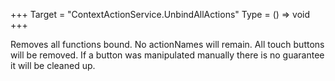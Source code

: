 +++
Target = "ContextActionService.UnbindAllActions"
Type = () => void
+++

Removes all functions bound. No actionNames will remain. All touch buttons will be removed. If a button was manipulated manually there is no guarantee it will be cleaned up.